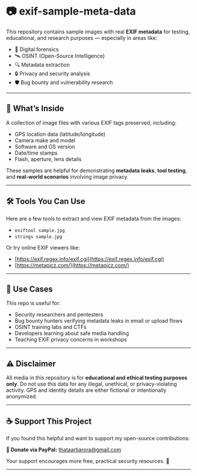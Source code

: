 

# 📷 exif-sample-meta-data

This repository contains sample images with real **EXIF metadata** for testing, educational, and research purposes — especially in areas like:

* 📸 Digital forensics
* 🛰 OSINT (Open-Source Intelligence)
* 🔍 Metadata extraction
* 🔒 Privacy and security analysis
* 🛡️ Bug bounty and vulnerability research

---

## 📁 What’s Inside

A collection of image files with various EXIF tags preserved, including:

* GPS location data (latitude/longitude)
* Camera make and model
* Software and OS version
* Date/time stamps
* Flash, aperture, lens details

These samples are helpful for demonstrating **metadata leaks**, **tool testing**, and **real-world scenarios** involving image privacy.

---

## 🛠 Tools You Can Use

Here are a few tools to extract and view EXIF metadata from the images:

* `exiftool sample.jpg`
* `strings sample.jpg`

Or try online EXIF viewers like:

* [https://exif.regex.info/exif.cgi](https://exif.regex.info/exif.cgi)
* [https://metapicz.com/](https://metapicz.com/)

---

## 📌 Use Cases

This repo is useful for:

* Security researchers and pentesters
* Bug bounty hunters verifying metadata leaks in email or upload flows
* OSINT training labs and CTFs
* Developers learning about safe media handling
* Teaching EXIF privacy concerns in workshops

---

## ⚠️ Disclaimer

All media in this repository is for **educational and ethical testing purposes only**.
Do not use this data for any illegal, unethical, or privacy-violating activity.
GPS and identity details are either fictional or intentionally anonymized.

---

## ☕ Support This Project

If you found this helpful and want to support my open-source contributions:

**💸 Donate via PayPal:** [thataartiarora@gmail.com](mailto:thataartiarora@gmail.com) 

Your support encourages more free, practical security resources. 🙏

---

